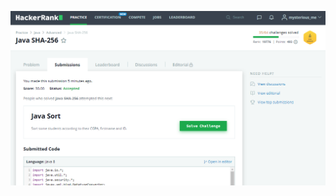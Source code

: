 ![JAva sha256](https://github.com/t-ion/Submissions_842038_tejasmahapatra/blob/master/Day2/Java%20sha-256.png)
![]()
![]()
![]()
